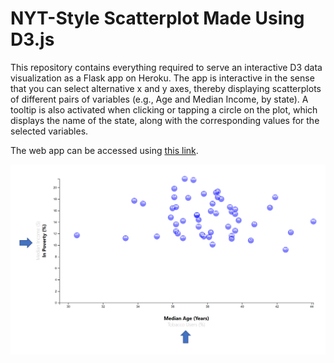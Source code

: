# NYT-Style Scatterplot Made Using D3.js

This repository contains everything required to serve an interactive D3 data visualization as a Flask app on Heroku. The app is interactive in the sense that you can select alternative x and y axes, thereby displaying scatterplots of different pairs of variables (e.g., Age and Median Income, by state). A tooltip is also activated when clicking or tapping a circle on the plot, which displays the name of the state, along with the corresponding values for the selected variables.

The web app can be accessed using [this link](https://nyt-style-scatterplot.herokuapp.com).

![Scatterplot with Arrows](static/images/Scatterplot_with_Arrows.png)
